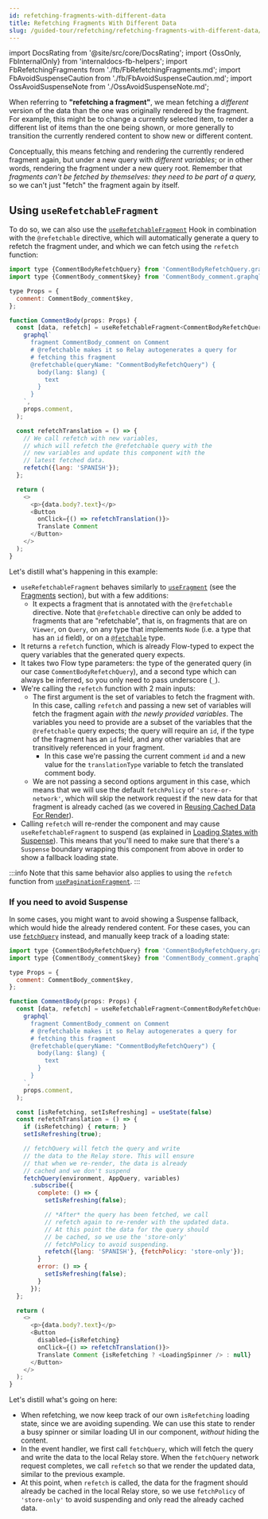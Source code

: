 ```yaml
---
id: refetching-fragments-with-different-data
title: Refetching Fragments With Different Data
slug: /guided-tour/refetching/refetching-fragments-with-different-data/
---
```


import DocsRating from '@site/src/core/DocsRating';
import {OssOnly, FbInternalOnly} from 'internaldocs-fb-helpers';
import FbRefetchingFragments from './fb/FbRefetchingFragments.md';
import FbAvoidSuspenseCaution from './fb/FbAvoidSuspenseCaution.md';
import OssAvoidSuspenseNote from './OssAvoidSuspenseNote.md';

When referring to **"refetching a fragment"**, we mean fetching a *different* version of the data than the one was originally rendered by the fragment. For example, this might be to change a currently selected item, to render a different list of items than the one being shown, or more generally to transition the currently rendered content to show new or different content.

Conceptually, this means fetching and rendering the currently rendered fragment again, but under a new query with *different variables*; or in other words, rendering the fragment under a new query root. Remember that *fragments can't be fetched by themselves: they need to be part of a query,* so we can't just "fetch" the fragment again by itself.

## Using `useRefetchableFragment`

To do so, we can also use the [`useRefetchableFragment`](../../../api-reference/use-refetchable-fragment/) Hook in combination with the `@refetchable` directive, which will automatically generate a query to refetch the fragment under, and which we can fetch using the `refetch` function:

<FbInternalOnly>
  <FbRefetchingFragments />
</FbInternalOnly>

<OssOnly>

```js
import type {CommentBodyRefetchQuery} from 'CommentBodyRefetchQuery.graphql';
import type {CommentBody_comment$key} from 'CommentBody_comment.graphql';

type Props = {
  comment: CommentBody_comment$key,
};

function CommentBody(props: Props) {
  const [data, refetch] = useRefetchableFragment<CommentBodyRefetchQuery, _>(
    graphql`
      fragment CommentBody_comment on Comment
      # @refetchable makes it so Relay autogenerates a query for
      # fetching this fragment
      @refetchable(queryName: "CommentBodyRefetchQuery") {
        body(lang: $lang) {
          text
        }
      }
    `,
    props.comment,
  );

  const refetchTranslation = () => {
    // We call refetch with new variables,
    // which will refetch the @refetchable query with the
    // new variables and update this component with the
    // latest fetched data.
    refetch({lang: 'SPANISH'});
  };

  return (
    <>
      <p>{data.body?.text}</p>
      <Button
        onClick={() => refetchTranslation()}>
        Translate Comment
      </Button>
    </>
  );
}
```

Let's distill what's happening in this example:

* `useRefetchableFragment` behaves similarly to [`useFragment`](../../../api-reference/use-fragment/) (see the [Fragments](../../rendering/fragments/) section), but with a few additions:
    * It expects a fragment that is annotated with the `@refetchable` directive. Note that `@refetchable` directive can only be added to fragments that are "refetchable", that is, on fragments that are on `Viewer`, on `Query`, on any type that implements `Node` (i.e. a type that has an `id` field), or on a [`@fetchable`](https://fb.workplace.com/groups/graphql.fyi/permalink/1539541276187011/) type.
* It returns a `refetch` function, which is already  Flow-typed to expect the query variables that the generated query expects.
* It takes two Flow type parameters: the type of the generated query (in our case  `CommentBodyRefetchQuery`), and a second type which can always be inferred, so you only need to pass underscore (`_`).
* We're calling the `refetch` function with 2 main inputs:
    * The first argument is the set of variables to fetch the fragment with. In this case, calling `refetch` and passing a new set of variables will fetch the fragment again *with the newly provided variables*. The variables you need to provide are a subset of the variables that the `@refetchable` query expects; the query will require an `id`, if the type of the fragment has an `id` field, and any other variables that are transitively referenced in your fragment.
        * In this case we're passing the current comment `id` and a new value for the `translationType` variable to fetch the translated comment body.
    * We are not passing a second options argument in this case, which means that we will use the default `fetchPolicy` of `'store-or-network'`, which will skip the network request if the new data for that fragment is already cached (as we covered in [Reusing Cached Data For Render](../../reusing-cached-data/)).
* Calling `refetch` will re-render the component and may cause `useRefetchableFragment` to suspend (as explained in [Loading States with Suspense](../../rendering/loading-states/)). This means that you'll need to make sure that there's a `Suspense` boundary wrapping this component from above in order to show a fallback loading state.

</OssOnly>

:::info
Note that this same behavior also applies to using the `refetch` function from [`usePaginationFragment`](../../../api-reference/use-pagination-fragment).
:::

### If you need to avoid Suspense

In some cases, you might want to avoid showing a Suspense fallback, which would hide the already rendered content. For these cases, you can use [`fetchQuery`](../../../api-reference/fetch-query/) instead, and manually keep track of a loading state:

<FbInternalOnly>
  <FbAvoidSuspenseCaution />
</FbInternalOnly>

<OssOnly>
  <OssAvoidSuspenseNote />
</OssOnly>

```js
import type {CommentBodyRefetchQuery} from 'CommentBodyRefetchQuery.graphql';
import type {CommentBody_comment$key} from 'CommentBody_comment.graphql';

type Props = {
  comment: CommentBody_comment$key,
};

function CommentBody(props: Props) {
  const [data, refetch] = useRefetchableFragment<CommentBodyRefetchQuery, _>(
    graphql`
      fragment CommentBody_comment on Comment
      # @refetchable makes it so Relay autogenerates a query for
      # fetching this fragment
      @refetchable(queryName: "CommentBodyRefetchQuery") {
        body(lang: $lang) {
          text
        }
      }
    `,
    props.comment,
  );

  const [isRefetching, setIsRefreshing] = useState(false)
  const refetchTranslation = () => {
    if (isRefetching) { return; }
    setIsRefreshing(true);

    // fetchQuery will fetch the query and write
    // the data to the Relay store. This will ensure
    // that when we re-render, the data is already
    // cached and we don't suspend
    fetchQuery(environment, AppQuery, variables)
      .subscribe({
        complete: () => {
          setIsRefreshing(false);

          // *After* the query has been fetched, we call
          // refetch again to re-render with the updated data.
          // At this point the data for the query should
          // be cached, so we use the 'store-only'
          // fetchPolicy to avoid suspending.
          refetch({lang: 'SPANISH'}, {fetchPolicy: 'store-only'});
        }
        error: () => {
          setIsRefreshing(false);
        }
      });
  };

  return (
    <>
      <p>{data.body?.text}</p>
      <Button
        disabled={isRefetching}
        onClick={() => refetchTranslation()}>
        Translate Comment {isRefetching ? <LoadingSpinner /> : null}
      </Button>
    </>
  );
}
```

Let's distill what's going on here:

* When refetching, we now keep track of our own `isRefetching` loading state, since we are avoiding supending. We can use this state to render a busy spinner or similar loading UI in our component, *without* hiding the content.
* In the event handler, we first call `fetchQuery`, which will fetch the query and write the data to the local Relay store. When the `fetchQuery` network request completes, we call `refetch` so that we render the updated data, similar to the previous example.
* At this point, when `refetch` is called, the data for the fragment should already be cached in the local Relay store, so we use `fetchPolicy` of `'store-only'` to avoid suspending and only read the already cached data.

<DocsRating />
